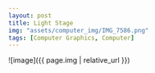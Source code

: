 ```yaml
---
layout: post
title: Light Stage
img: "assets/computer_img/IMG_7586.png"
tags: [Computer Graphics, Computer]
---
```


![image]({{ page.img | relative_url }})
